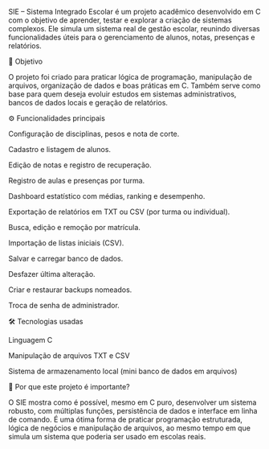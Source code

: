SIE – Sistema Integrado Escolar é um projeto acadêmico desenvolvido em C com o objetivo de aprender, testar e explorar a criação de sistemas complexos.
Ele simula um sistema real de gestão escolar, reunindo diversas funcionalidades úteis para o gerenciamento de alunos, notas, presenças e relatórios.

🎯 Objetivo

O projeto foi criado para praticar lógica de programação, manipulação de arquivos, organização de dados e boas práticas em C.
Também serve como base para quem deseja evoluir estudos em sistemas administrativos, bancos de dados locais e geração de relatórios.

⚙️ Funcionalidades principais

Configuração de disciplinas, pesos e nota de corte.

Cadastro e listagem de alunos.

Edição de notas e registro de recuperação.

Registro de aulas e presenças por turma.

Dashboard estatístico com médias, ranking e desempenho.

Exportação de relatórios em TXT ou CSV (por turma ou individual).

Busca, edição e remoção por matrícula.

Importação de listas iniciais (CSV).

Salvar e carregar banco de dados.

Desfazer última alteração.

Criar e restaurar backups nomeados.

Troca de senha de administrador.


🛠️ Tecnologias usadas

Linguagem C

Manipulação de arquivos TXT e CSV

Sistema de armazenamento local (mini banco de dados em arquivos)


🚀 Por que este projeto é importante?

O SIE mostra como é possível, mesmo em C puro, desenvolver um sistema robusto, com múltiplas funções, persistência de dados e interface em linha de comando.
É uma ótima forma de praticar programação estruturada, lógica de negócios e manipulação de arquivos, ao mesmo tempo em que simula um sistema que poderia ser usado em escolas reais.

